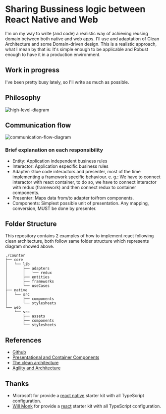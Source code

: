 # Sharing Bussiness logic between React Native and Web
I'm on my way to write (and code) a realistic way of achieving reusing domain between both native and web apps. I'll use and adaptation of Clean Architecture and some Domain-driven design.
This is a realistic approach, what I mean by that is: It's simple enough to be applicable and Robust enough to have it in a production environment.

## Work in progress
I've been pretty busy lately, so I'll write as much as possible.

## Philosophy
![high-level-diagram](https://github.com/eduardomoroni/react-clean-architecture/blob/master/docs/images/high-level-diagram.jpg)

## Communication flow
![communication-flow-diagram](https://github.com/eduardomoroni/react-clean-architecture/blob/master/docs/images/communication-flow.jpg)

### Brief explanation on each responsibility
- Entity: Application independent business rules
- Interactor: Application especific business rules
- Adapter: Glue code interactors and presenter, most of the time implementing a framework specific behaviour.
  e. g.: We have to connect interactor with react container, to do so, we have to connect interactor with redux (framework) and then connect redux to container components.
- Presenter: Maps data from/to adapter to/from components.
- Components: Simplest possible unit of presentation. Any mapping, conversion, MUST be done by presenter.

## Folder Structure
This repository contains 2 examples of how to implement react following clean architecture, both follow same folder structure which represents diagram showed above.
```
./counter
├── core
│   └── lib
│       ├── adapters
│       │   └── redux
│       ├── entities
│       ├── frameworks
│       └── useCases
├── native
│   └── src
│       ├── components
│       └── stylesheets
└── web
    └── src
        ├── assets
        ├── components
        └── stylesheets
```

## References
- [Github](https://github.com/topics/clean-architecture?o=desc&s=stars)
- [Presentational and Container Components](https://medium.com/@dan_abramov/smart-and-dumb-components-7ca2f9a7c7d0)
- [The clean architecture](https://8thlight.com/blog/uncle-bob/2012/08/13/the-clean-architecture.html)
- [Agility and Architecture](https://www.youtube.com/watch?v=0oGpWmS0aYQ)

## Thanks
- Microsoft for provide a [react native](https://github.com/Microsoft/TypeScript-React-Native-Starter) starter kit with all TypeScript configuration.
- [Will Monk](https://github.com/wmonk) for provide a [react](https://github.com/wmonk/create-react-app-typescript) starter kit with all TypeScript configuration.
